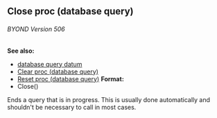 ## Close proc (database query) 
###### BYOND Version 506
**See also:**
+   [database query datum](/ref/database/query.md) 
+   [Clear proc (database query)](/ref/database/query/proc/Clear.md) 
+   [Reset proc (database query)](/ref/database/query/proc/Reset.md) <!-- -->
**Format:**
+   Close()


Ends a query that is in progress. This is usually done
automatically and shouldn\'t be necessary to call in most cases.